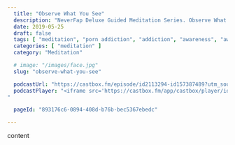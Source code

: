 ```yaml
---
  title: "Observe What You See"
  description: "NeverFap Deluxe Guided Meditation Series. Observe What You See"
  date: 2019-05-25
  draft: false
  tags: [ "meditation", "porn addiction", "addiction", "awareness", "awareness exercises", "perspective", "nofap", "neverfap", "neverfap deluxe" ]
  categories: [ "meditation" ]
  category: "Meditation"

  # image: "/images/face.jpg"
  slug: "observe-what-you-see"

  podcastUrl: "https://castbox.fm/episode/id2113294-id157387489?utm_source=podcaster&utm_medium=dlink&utm_campaign=e_157387489&utm_content=EP1%20-%20Observe%20What%20You%20See-CastBox_FM"
  podcastPlayer: "<iframe src='https://castbox.fm/app/castbox/player/id2113294/id157387489?v=4.1.190524&autoplay=0' frameborder='0' width='100%' height='500'></iframe>
"

  pageId: "893176c6-0894-408d-b76b-bec5367ebedc"

---
```


content

<!-- Welcome to the NeverFap Deluxe Meditation series.

My name is Julius Reade and today I will be guiding you through the wonderful world of awareness and meditation.

If you're new to meditation, as always, the first step is to relax. To get yourself into a comfortable position, preferrably sitting if you're new to this. It's not recommended that you lie down for these exercises.

Certainly, your posture is important as well, because your posture helps you better focus and remain in a state of being calm, while also being alert. And, remaining alert is such an important part of meditation, since the goal of meditation itself is to help us develop our awareness. 

And it can be incredibly difficult to develop that awareness, if you're slouched, or tense or not present with your mind.

Awareness of course is important, so that we can become more mindful of our own thoughts and behaviours. Which as a result, can afford you greater control over those aspects of your life. Which can help us deal with mental illness, as well as a variety of different things such as anxiety and depression. 

In today's session we're going to keep the focus simple. Because ultimately, that's what effective awareness is about. It's about keeping your mind simple, relaxed and focused.

Essentially for this exercise, what we're going to do is pay attention to our senses.

By senses, I mean a number of things. For example, what your eyes are currently seeing. 

What your ears are hearing. Perhaps, there's a bird outside, chirping away or maybe you can hear the sound of a car driving by. It could even be the temperature of the air around and how that feels on your skin.

These are all sensations that we can pay attention to and focus on. And there truly are, any number of different ways we can sense the world around us.

Certainly, with this exercise we're not attempting to create anything or necessarily even feel anything in particular.

We're merely attempting to observe what we're feeling and what we're currently experiencing from our senses.

Personally, I find it helps to refer to all of these feelings as a cloud of sensation.

Because when you think about it, we only have one consciousness to perceive all these sensations with.

And so by observing all these sensations or even one of these sensations, what we're effective observing is our own single conscious awareness.

So, with this in mind... what is currently taking place within your own conscious awareness?

What are you currently feeling within the cloud of sensation that is your own conscious experience?

It could be physical calmness. It could be, the sound of relative silence which you're observing. Perhaps it's really hot, or really cold where you currently are. What is the sensation, for example, of the clothes on your body. Maybe it's something you don't even notice. That's absolutely fine as well.

Which is to say that there really is no right or wrong way to observe your own senses.

There's merely our own conscious awareness and what we're currently perceiving within it.

So I want you to really focus on that cloud of sensation. And I'll give you some space to really explore what it is you're currently sensing.



If you find yourself getting distracted and thinking about other things aside from what you're currently sensing.

It may help to just focus on a single sense. Like your hearing.



If you're getting distracted, remember to gently think about that cloud of sensation.

What you're feeling from it. 


Well, that brings us to the end of today's session. If you enjoyed this meditation, feel free to checkout the website www.neverfapdeluxe.com. We have a variety of articles, practices, even a fortnightly podcast for those who are interested. Not to mention, I also have a Patreon for those interested in supporting these meditations financially.

Regardless, I hope you have a wonderful rest of the day. 

Stay safe. Stay calm and don't forget to relax.  -->
